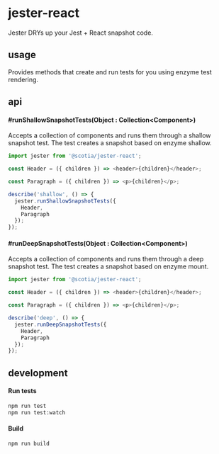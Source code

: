 # jester-react

Jester DRYs up your Jest + React snapshot code.

## usage

Provides methods that create and run tests for you using enzyme test rendering.

## api

#### #runShallowSnapshotTests(Object : Collection&lt;Component&gt;)

Accepts a collection of components and runs them through a shallow snapshot test. The test creates a snapshot based on enzyme shallow.

```js
import jester from '@scotia/jester-react';

const Header = ({ children }) => <header>{children}</header>;

const Paragraph = ({ children }) => <p>{children}</p>;

describe('shallow', () => {
  jester.runShallowSnapshotTests({
    Header,
    Paragraph
  });
});
```

#### #runDeepSnapshotTests(Object : Collection&lt;Component&gt;)

Accepts a collection of components and runs them through a deep snapshot test. The test creates a snapshot based on enzyme mount.

```js
import jester from '@scotia/jester-react';

const Header = ({ children }) => <header>{children}</header>;

const Paragraph = ({ children }) => <p>{children}</p>;

describe('deep', () => {
  jester.runDeepSnapshotTests({
    Header,
    Paragraph
  });
});
```

## development

#### Run tests

```bash
npm run test
npm run test:watch
```

#### Build

```bash
npm run build
```


